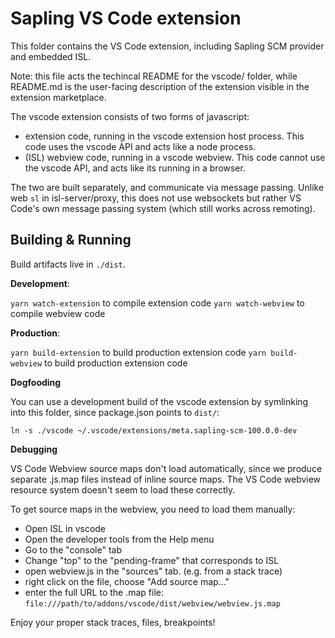 # Sapling VS Code extension

This folder contains the VS Code extension,
including Sapling SCM provider and embedded ISL.

Note: this file acts the techincal README for the vscode/ folder,
while README.md is the user-facing description of the extension visible in the extension marketplace.

The vscode extension consists of two forms of javascript:

- extension code, running in the vscode extension host process.
  This code uses the vscode API and acts like a node process.
- (ISL) webview code, running in a vscode webview.
  This code cannot use the vscode API, and acts like its running in a browser.

The two are built separately, and communicate via message passing.
Unlike web `sl` in isl-server/proxy, this does not use websockets
but rather VS Code's own message passing system (which still works across remoting).

## Building & Running

Build artifacts live in `./dist`.

**Development**:

`yarn watch-extension` to compile extension code
`yarn watch-webview` to compile webview code

**Production**:

`yarn build-extension` to build production extension code
`yarn build-webview` to build production extension code

**Dogfooding**

You can use a development build of the vscode extension by symlinking into this folder,
since package.json points to `dist/`:

```
ln -s ./vscode ~/.vscode/extensions/meta.sapling-scm-100.0.0-dev
```

**Debugging**

VS Code Webview source maps don't load automatically, since we produce separate .js.map files
instead of inline source maps. The VS Code webview resource system doesn't seem to load these correctly.

To get source maps in the webview, you need to load them manually:

- Open ISL in vscode
- Open the developer tools from the Help menu
- Go to the "console" tab
- Change "top" to the "pending-frame" that corresponds to ISL
- open webview.js in the "sources" tab. (e.g. from a stack trace)
- right click on the file, choose "Add source map..."
- enter the full URL to the .map file: `file:///path/to/addons/vscode/dist/webview/webview.js.map`

Enjoy your proper stack traces, files, breakpoints!
